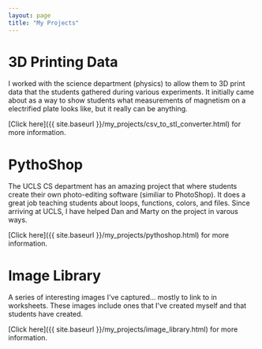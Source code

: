 ```yaml
---
layout: page
title: "My Projects"
---
```


# 3D Printing Data

I worked with the science department (physics) to allow them to 3D print data
that the students gathered during various experiments. It initially came about
as a way to show students what measurements of magnetism on a electrified plate
looks like, but it really can be anything.

[Click here]({{ site.baseurl }}/my_projects/csv_to_stl_converter.html) for more information.

# PythoShop

The UCLS CS department has an amazing project that where students create their
own photo-editing software (similiar to PhotoShop). It does a great job teaching
students about loops, functions, colors, and files. Since arriving at UCLS, I
have helped Dan and Marty on the project in varous ways.

[Click here]({{ site.baseurl }}/my_projects/pythoshop.html) for more information.

# Image Library

A series of interesting images I've captured... mostly to link to in worksheets.
These images include ones that I've created myself and that students have
created.

[Click here]({{ site.baseurl }}/my_projects/image_library.html) for more information.

